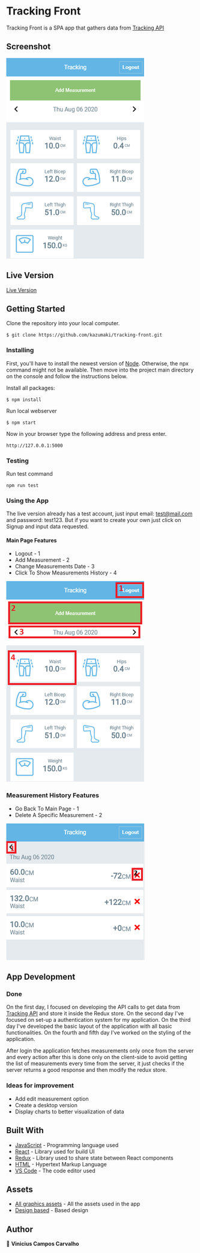 # Tracking Front

Tracking Front is a SPA app that gathers data from [Tracking API](https://github.com/kazumaki/tracking-api)

## Screenshot

![Screenshot of the webpage](images/app-screenshot.png)

## Live Version

[Live Version](http://vinic-tracking-front.herokuapp.com/)

## Getting Started

Clone the repository into your local computer.

```
$ git clone https://github.com/kazumaki/tracking-front.git
```

### Installing

First, you'll have to install the newest version of [Node](https://nodejs.org/en/download/). Otherwise, the npx command might not be available. Then move into the project main directory on the console and follow the instructions below. 

Install all packages:

```
$ npm install
```

Run local webserver

```
$ npm start
```

Now in your browser type the following address and press enter.

```
http://127.0.0.1:5000
```

### Testing

Run test command

```
npm run test
```

### Using the App

The live version already has a test account, just input email: test@mail.com and password: test123. But if you want to create your own just click on Signup and input data requested.

#### Main Page Features
* Logout - 1
* Add Measurement - 2
* Change Measurements Date - 3
* Click To Show Measurements History - 4

![Main App](images/main-app-actions.png) 

### Measurement History Features
* Go Back To Main Page - 1
* Delete A Specific Measurement - 2

![Measurements History](images/measurement-history-features.png) 

## App Development

### Done

On the first day, I focused on developing the API calls to get data from [Tracking API](https://github.com/kazumaki/tracking-api) and store it inside the Redux store. On the second day I've focused on set-up a authentication system for my application. On the third day I've developed the basic layout of the application with all basic functionalities. On the fourth and fifth day I've worked on the styling of the application.

After login the application fetches measurements only once from the server and every action after this is done only on the client-side to avoid getting the list of measurements every time from the server, it just checks if the server returns a good response and then modify the redux store.

### Ideas for improvement

* Add edit measurement option
* Create a desktop version
* Display charts to better visualization of data

## Built With

* [JavaScript](https://www.javascript.com/) - Programming language used
* [React](https://reactjs.org/) - Library used for build UI
* [Redux](https://redux.js.org/) - Library used to share state between React components
* [HTML](https://en.wikipedia.org/wiki/HTML) - Hypertext Markup Language
* [VS Code](https://code.visualstudio.com/) - The code editor used

## Assets

* [All graphics assets](https://www.flaticon.com/authors/freepik) - All the assets used in the app
* [Design based](https://www.behance.net/gallery/13271423/Bodytrackit-An-iOs-app-Branding-UX-and-UI) - Based design

## Author

👤 **Vinicius Campos Carvalho**

<a href="https://github.com/kazumaki" rel="noopener noreferrer" target="_blank">